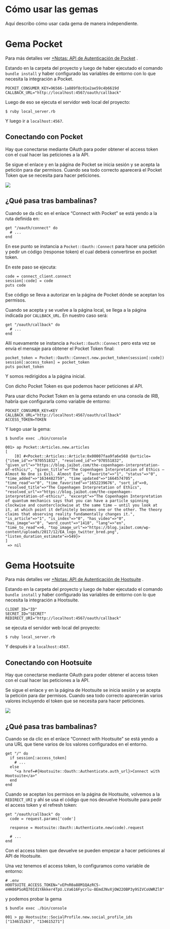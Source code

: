 # Cómo usar las gemas
Aquí describo cómo usar cada gema de manera independiente.

# Gema Pocket

Para más detalles ver [+Notas: API de Autenticación de Pocket](https://paper.dropbox.com/doc/Notas-API-de-Autenticacion-de-Pocket-8lSTZ83w1ZBjg4xVquqzf) .

Estando en la carpeta del proyecto y luego de haber ejecutado el comando `bundle install` y haber configurado las variables de entorno con lo que necesita la integración a Pocket.

    POCKET_CONSUMER_KEY=96566-1a889f8c01e2ae59c4b6619d
    CALLBACK_URL="http://localhost:4567/oauth/callback"

Luego de eso se ejecuta el servidor web local del proyecto:

    $ ruby local_server.rb

Y luego ir a `localhost:4567`.

## Conectando con Pocket

Hay que conectarse mediante OAuth para poder obtener el access token con el cual hacer las peticiones a la API.

Se sigue el enlace y en la página de Pocket se inicia sesión y se acepta la petición para dar permisos. Cuando sea todo correcto aparecerá el Pocket Token que se necesita para hacer peticiones.

![](https://paper-attachments.dropbox.com/s_9A9CE8B5CAEB4F389D30644B2F0E86DFD038929579DF6A1A883A65E0827151B7_1664573883150_image.png)



## ¿Qué pasa tras bambalinas?

Cuando se da clic en el enlace “Connect with Pocket” se está yendo a la ruta definida en:

    get "/oauth/connect" do
      # ...
    end

En ese punto se instancia a `Pocket::Oauth::Connect` para hacer una petición y pedir un código (response token) el cual deberá convertirse en pocket token.

En este paso se ejecuta:

    code = connect_client.connect
    session[:code] = code
    puts code

Ese código se lleva a autorizar en la página de Pocket dónde se aceptan los permisos. 

Cuando se acepta y se vuelve a la página local, se llega a la página indicada por `CALLBACK_URL`. En nuestro caso será:

    get "/oauth/callback" do
      # ...
    end

Allí nuevamente se instancia a `Pocket::Oauth::Connect` pero esta vez se envía el mensaje para obtener el Pocket Token final:

    pocket_token = Pocket::Oauth::Connect.new.pocket_token(session[:code])
    session[:access_token] = pocket_token
    puts pocket_token

Y somos redirigidos a la página inicial.

Con dicho Pocket Token es que podemos hacer peticiones al API.

Para usar dicho Pocket Token en la gema estando en una consola de IRB, habría que configurarla como variable de entorno:

    POCKET_CONSUMER_KEY=KEY
    CALLBACK_URL="http://localhost:4567/oauth/callback"
    ACCESS_TOKEN=TOKEN

Y luego usar la gema:

    $ bundle exec ./bin/console
    
    001> ap Pocket::Articles.new.articles
    [
        [0] #<Pocket::Articles::Article:0x00007faa9fa6e568 @article={"item_id"=>"970551832", "resolved_id"=>"970551832", "given_url"=>"https://blog.jaibot.com/the-copenhagen-interpretation-of-ethics/", "given_title"=>"The Copenhagen Interpretation of Ethics – Almost No One is Evil. Almost Eve", "favorite"=>"1", "status"=>"0", "time_added"=>"1634482759", "time_updated"=>"1664574705", "time_read"=>"0", "time_favorited"=>"1652239676", "sort_id"=>0, "resolved_title"=>"The Copenhagen Interpretation of Ethics", "resolved_url"=>"https://blog.jaibot.com/the-copenhagen-interpretation-of-ethics/", "excerpt"=>"The Copenhagen Interpretation of quantum mechanics says that you can have a particle spinning clockwise and counterclockwise at the same time – until you look at it, at which point it definitely becomes one or the other. The theory claims that observing reality fundamentally changes it.", "is_article"=>"1", "is_index"=>"0", "has_video"=>"0", "has_image"=>"0", "word_count"=>"1418", "lang"=>"en", "time_to_read"=>6, "top_image_url"=>"https://blog.jaibot.com/wp-content/uploads/2017/12/EA_logo_twitter_bred.png", "listen_duration_estimate"=>549}>
    ]
     => nil


# Gema Hootsuite

Para más detalles ver [+Notas: API de Autenticación de Hootsuite](https://paper.dropbox.com/doc/Notas-API-de-Autenticacion-de-Hootsuite-a7yZbA1Poe2wDL0gDv8hN) .

Estando en la carpeta del proyecto y luego de haber ejecutado el comando `bundle install` y haber configurado las variables de entorno con lo que necesita la integración a Hootsuite.

    CLIENT_ID="ID"
    SECRET_ID="SECRET"
    REDIRECT_URI="http://localhost:4567/oauth/callback"

se ejecuta el servidor web local del proyecto:

    $ ruby local_server.rb

Y después ir a `localhost:4567`.

## Conectando con Hootsuite

Hay que conectarse mediante OAuth para poder obtener el access token con el cual hacer las peticiones a la API.

Se sigue el enlace y en la página de Hootsuite se inicia sesión y se acepta la petición para dar permisos. Cuando sea todo correcto aparecerán varios valores incluyendo el token que se necesita para hacer peticiones.

![](https://paper-attachments.dropbox.com/s_9A9CE8B5CAEB4F389D30644B2F0E86DFD038929579DF6A1A883A65E0827151B7_1664831469513_image.png)

## ¿Qué pasa tras bambalinas?

Cuando se da clic en el enlace “Connect with Hootsuite” se está yendo a una URL que tiene varios de los valores configurados en el entorno.

    get "/" do
      if session[:access_token]
        # ...
      else
        "<a href=#{Hootsuite::Oauth::Authenticate.auth_url}>Connect with Hootsuite</a>"
      end
    end

Cuando se aceptan los permisos en la página de Hootsuite, volvemos a la `REDIRECT_URI` y ahí se usa el código que nos devuelve Hootsuite para pedir el access token y el refresh token:

    get "/oauth/callback" do
      code = request.params['code']
    
      response = Hootsuite::Oauth::Authenticate.new(code).request
      
      # ...
    end

Con el access token que devuelve se pueden empezar a hacer peticiones al API de Hootsuite.

Una vez tenemos el access token, lo configuramos como variable de entorno:

    # .env
    HOOTSUITE_ACCESS_TOKEN="vEPnR0a88M1QAzRC5-eHH86PSoRQ70Id1YAkker4TpU.LVa616Fycrlu-8EmdJNvXjOW22OBP3y9SIVCoUWRZl0"

y podemos probar la gema

    $ bundle exec ./bin/console
    
    001 > pp Hootsuite::SocialProfile.new.social_profile_ids
    ["134615263", "134615271"]

